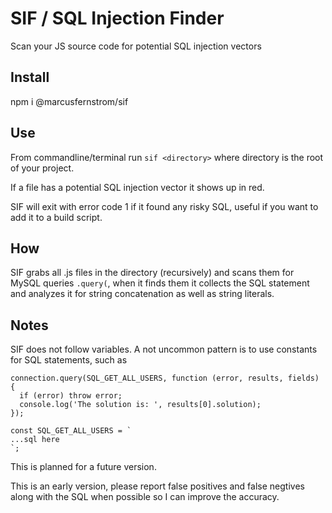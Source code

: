 # SIF / SQL Injection Finder

Scan your JS source code for potential SQL injection vectors

## Install
npm i @marcusfernstrom/sif

## Use
From commandline/terminal run `sif <directory>` where directory is the root of your project.

If a file has a potential SQL injection vector it shows up in red.

SIF will exit with error code 1 if it found any risky SQL, useful if you want to add it to a build script.

## How
SIF grabs all .js files in the directory (recursively) and scans them for MySQL queries `.query(`, when it finds them it collects the SQL statement and analyzes it for string concatenation as well as string literals.

## Notes
SIF does not follow variables. A not uncommon pattern is to use constants for SQL statements, such as

```
connection.query(SQL_GET_ALL_USERS, function (error, results, fields) {
  if (error) throw error;
  console.log('The solution is: ', results[0].solution);
});

const SQL_GET_ALL_USERS = `
...sql here
`;
```

This is planned for a future version.

This is an early version, please report false positives and false negtives along with the SQL when possible so I can improve the accuracy.